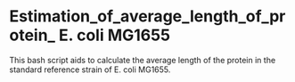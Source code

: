 # Estimation_of_average_length_of_protein_ E. coli MG1655
This bash script aids to calculate the average length of the protein in the standard reference strain of E. coli MG1655.
